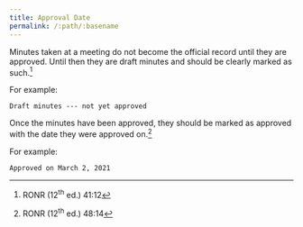 ```yaml
---
title: Approval Date
permalink: /:path/:basename
---
```


Minutes taken
at a meeting
do not become
the official record until
they are approved.
Until then
they are draft minutes
and should be
clearly marked
as such.[^ronr4112]

For example:

    Draft minutes --- not yet approved

Once the minutes
have been approved,
they should
be marked
as approved
with the date
they were approved on.[^ronr4814]

For example:

    Approved on March 2, 2021

[^ronr4112]:
    RONR (12<sup>th</sup>&nbsp;ed.) 41:12

[^ronr4814]:
    RONR (12<sup>th</sup>&nbsp;ed.) 48:14
